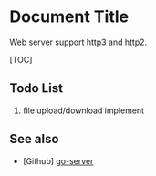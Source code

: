 # Document Title

Web server support http3 and http2.

[TOC]

## Todo List

1. file upload/download implement

## See also

* [Github] [go-server](https://github.com/chuhan-cheng/go-server)